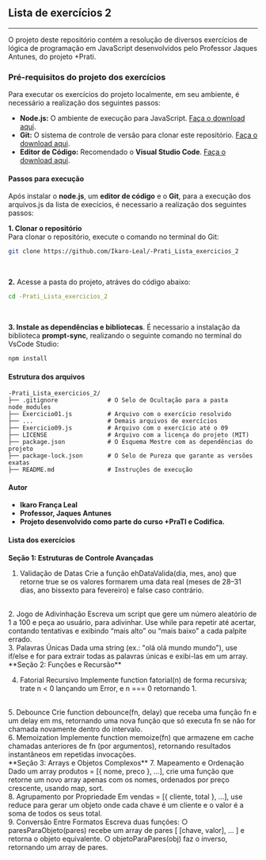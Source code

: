 ## Lista de exercícios 2
---

O projeto deste repositório contém a resolução de diversos exercícios de lógica de programação em JavaScript desenvolvidos pelo Professor Jaques Antunes, do projeto +Prati.

### Pré-requisitos do projeto dos exercícios

Para executar os exercícios do projeto localmente, em seu ambiente, é necessário a realização dos seguintes passos:

* **Node.js:** O ambiente de execução para JavaScript. [Faça o download aqui](https://nodejs.org/).
* **Git:** O sistema de controle de versão para clonar este repositório. [Faça o download aqui](https://git-scm.com/).
* **Editor de Código:** Recomendado o **Visual Studio Code**. [Faça o download aqui](https://code.visualstudio.com/).


#### Passos para execução

Após instalar o **node.js**,  um **editor de código** e o **Git**, para a execução dos arquivos.js da lista de execícios, é necessario a realização dos seguintes passos:

**1. Clonar o repositório**  
Para clonar o repositório, execute o comando no terminal do Git:

```bash
git clone https://github.com/Ikaro-Leal/-Prati_Lista_exercicios_2
```

<br>

**2.** Acesse a pasta do projeto, atráves do código abaixo:

```bash
cd -Prati_Lista_exercicios_2
```

<br>

**3. Instale as dependências e bibliotecas**.
É necessario a instalação da biblioteca **prompt-sync**, realizando o seguinte comando no terminal do VsCode Studio:

```bash
npm install
```


#### Estrutura dos arquivos

    -Prati_Lista_exercicios_2/
    ├── .gitignore              # O Selo de Ocultação para a pasta node_modules
    ├── Exercicio01.js          # Arquivo com o exercício resolvido
    ├── ...                     # Demais arquivos de exercícios
    ├── Exercicio09.js          # Arquivo com o exercício até o 09
    ├── LICENSE                 # Arquivo com a licença do projeto (MIT)
    ├── package.json            # O Esquema Mestre com as dependências do projeto
    ├── package-lock.json       # O Selo de Pureza que garante as versões exatas
    ├── README.md               # Instruções de execução

#### Autor

- **Ikaro França Leal**  
- **Professor, Jaques Antunes**
- **Projeto desenvolvido como parte do curso +PraTI e Codifica.**

#### Lista dos exercícios

**Seção 1: Estruturas de Controle Avançadas**

1. Validação de Datas
    Crie a função ehDataValida(dia, mes, ano) que retorne true se os valores
    formarem uma data real (meses de 28–31 dias, ano bissexto para
    fevereiro) e false caso contrário.
<br>
2. Jogo de Adivinhação
    Escreva um script que gere um número aleatório de 1 a 100 e peça ao
    usuário, para adivinhar. Use while para repetir até acertar, contando
    tentativas e exibindo “mais alto” ou “mais baixo” a cada palpite errado.
<br>
    3. Palavras Únicas
    Dada uma string (ex.: "olá olá mundo mundo"), use if/else e for para extrair
    todas as palavras únicas e exibi-las em um array.
<br>
**Seção 2: Funções e Recursão**

4. Fatorial Recursivo
    Implemente function fatorial(n) de forma recursiva; trate n < 0 lançando
    um Error, e n === 0 retornando 1.
<br>
5. Debounce
    Crie function debounce(fn, delay) que receba uma função fn e um delay
    em ms, retornando uma nova função que só executa fn se não for
    chamada novamente dentro do intervalo.
<br>
6. Memoization
    Implemente function memoize(fn) que armazene em cache chamadas
    anteriores de fn (por argumentos), retornando resultados instantâneos em
    repetidas invocações.
<br>
**Seção 3: Arrays e Objetos Complexos**
7. Mapeamento e Ordenação
    Dado um array produtos = [{ nome, preco }, …], crie uma função que
    retorne um novo array apenas com os nomes, ordenados por preço
    crescente, usando map, sort.
<br>
    8. Agrupamento por Propriedade
    Em vendas = [{ cliente, total }, …], use reduce para gerar um objeto onde
    cada chave é um cliente e o valor é a soma de todos os seus total.
<br>
    9. Conversão Entre Formatos
    Escreva duas funções:
    ○ paresParaObjeto(pares) recebe um array de pares [ [chave,
    valor], … ] e retorna o objeto equivalente.
    ○ objetoParaPares(obj) faz o inverso, retornando um array de
    pares.